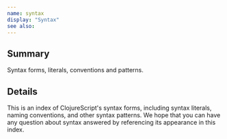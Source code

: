 ```yaml
---
name: syntax
display: "Syntax"
see also:
---
```


## Summary

Syntax forms, literals, conventions and patterns.

## Details

This is an index of ClojureScript's syntax forms, including syntax literals,
naming conventions, and other syntax patterns.  We hope that you can have any
question about syntax answered by referencing its appearance in this index.
